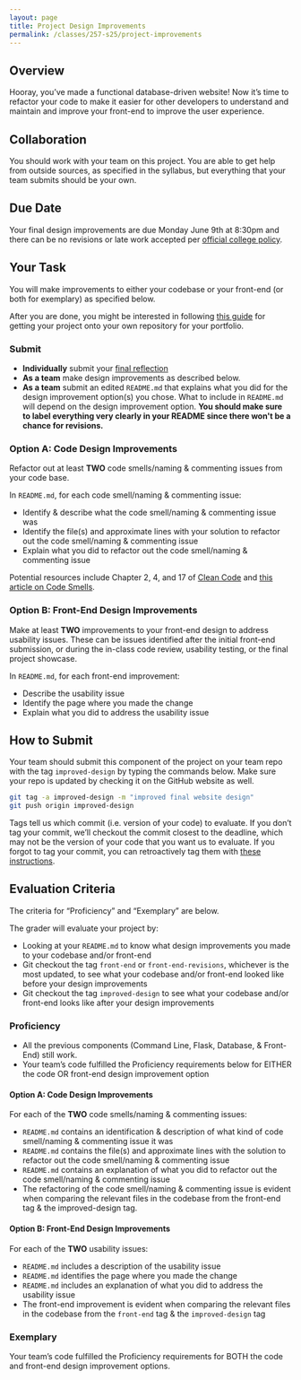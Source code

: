 ```yaml
---
layout: page
title: Project Design Improvements
permalink: /classes/257-s25/project-improvements
---
```


## Overview
Hooray, you’ve made a functional database-driven website! Now it’s time to refactor your code to make it easier for other developers to understand and maintain and improve your front-end to improve the user experience.

## Collaboration

You should work with your team on this project.
You are able to get help from outside sources, as specified in the syllabus, but everything that your team submits should be your own.

## Due Date

Your final design improvements are due Monday June 9th at 8:30pm and there can be no revisions or late work accepted per [official college policy](https://apps.carleton.edu/handbook/academics/?policy_id=21449&a=student).

## Your Task
You will make improvements to either your codebase or your front-end (or both for exemplary) as specified below.

After you are done, you might be interested in following [this guide](guide-migrate-project) for getting your project onto your own repository for your portfolio.

### Submit
* **Individually** submit your [final reflection](reflection-final)
* **As a team** make design improvements as described below.
* **As a team** submit an edited `README.md` that explains what you did for the design improvement option(s) you chose. What to include in `README.md` will depend on the design improvement option.
**You should make sure to label everything very clearly in your README since there won't be a chance for revisions.**

### Option A: Code Design Improvements
Refactor out at least **TWO** code smells/naming & commenting issues from your code base. 

In `README.md`, for each code smell/naming & commenting issue:
* Identify & describe what the code smell/naming & commenting issue was
* Identify the file(s) and approximate lines with your solution to refactor out the code smell/naming & commenting issue
* Explain what you did to refactor out the code smell/naming & commenting issue
	
Potential resources include Chapter 2, 4, and 17  of [Clean Code](https://bridge.primo.exlibrisgroup.com/discovery/fulldisplay?context=PC&vid=01BRC_INST:CCO&search_scope=CCO_MyCampus_PCI&tab=Everything&docid=cdi_askewsholts_vlebooks_9780136083252) and [this article on Code Smells](https://refactoring.guru/refactoring/smells).

### Option B: Front-End Design Improvements
Make at least **TWO** improvements to your front-end design to address usability issues. These can be issues identified after the initial front-end submission, or during the in-class code review, usability testing, or the final project showcase.

In `README.md`, for each front-end improvement:
* Describe the usability issue
* Identify the page where you made the change
* Explain what you did to address the usability issue

## How to Submit
Your team should submit this component of the project on your team repo with the tag `improved-design` by typing the commands below. Make sure your repo is updated by checking it on the GitHub website as well.

```bash
git tag -a improved-design -m "improved final website design"
git push origin improved-design
```

Tags tell us which commit (i.e. version of your code) to evaluate. If you don’t tag your commit, we’ll checkout the commit closest to the deadline, which may not be the version of your code that you want us to evaluate.
If you forgot to tag your commit, you can retroactively tag them with [these instructions](https://docs.google.com/document/d/1gt8cAmhFV9YxFE5ml2ReiGyVvwoum1MH9L0wzttqdkA/edit?usp=sharing).

## Evaluation Criteria
The criteria for “Proficiency” and “Exemplary” are below. 

The grader will evaluate your project by:
* Looking at your `README.md` to know what design improvements you made to your codebase and/or front-end
* Git checkout the tag `front-end` or `front-end-revisions`, whichever is the most updated, to see what your codebase and/or front-end looked like before your design improvements
* Git checkout the tag `improved-design` to see what your codebase and/or front-end looks like after your design improvements

### Proficiency
* All the previous components (Command Line, Flask, Database, & Front-End) still work.
* Your team’s code fulfilled the Proficiency requirements below for EITHER the code OR front-end design improvement option

#### Option A: Code Design Improvements
For each of the **TWO** code smells/naming & commenting issues:
* `README.md` contains an identification & description of what kind of code smell/naming & commenting issue it was
* `README.md` contains the file(s) and approximate lines with the solution to refactor out the code smell/naming & commenting issue
* `README.md` contains an explanation of what you did to refactor out the code smell/naming & commenting issue
* The refactoring of the code smell/naming & commenting issue is evident when comparing the relevant files in the codebase from the front-end tag & the  improved-design tag.

#### Option B: Front-End Design Improvements
For each of the **TWO** usability issues:
* `README.md` includes a description of the usability issue
* `README.md` identifies the page where you made the change
* `README.md` includes an explanation of what you did to address the usability issue
* The front-end improvement is evident when comparing the relevant files in the codebase from the `front-end` tag & the `improved-design` tag

### Exemplary
Your team’s code fulfilled the Proficiency requirements for BOTH the code and front-end design improvement options.
